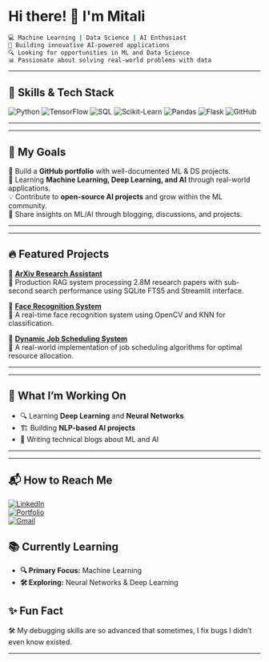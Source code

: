 # Hi there! 👋 I'm Mitali
```bash
💻 Machine Learning | Data Science | AI Enthusiast  
📌 Building innovative AI-powered applications  
🔍 Looking for opportunities in ML and Data Science  
📊 Passionate about solving real-world problems with data
```

---

## 🚀 Skills & Tech Stack  
![Python](https://img.shields.io/badge/Python-3776AB?style=for-the-badge&logo=python&logoColor=white)
![TensorFlow](https://img.shields.io/badge/TensorFlow-FF6F00?style=for-the-badge&logo=tensorflow&logoColor=white)
![SQL](https://img.shields.io/badge/SQL-4479A1?style=for-the-badge&logo=postgresql&logoColor=white)
![Scikit-Learn](https://img.shields.io/badge/Scikit%20Learn-F7931E?style=for-the-badge&logo=scikit-learn&logoColor=white)
![Pandas](https://img.shields.io/badge/Pandas-150458?style=for-the-badge&logo=pandas&logoColor=white)
![Flask](https://img.shields.io/badge/Flask-000000?style=for-the-badge&logo=flask&logoColor=white)
![GitHub](https://img.shields.io/badge/GitHub-181717?style=for-the-badge&logo=github&logoColor=white)

---

---

## 📌 My Goals  
🎯 Build a **GitHub portfolio** with well-documented ML & DS projects.  
📖 Learning **Machine Learning, Deep Learning, and AI** through real-world applications.  
💡 Contribute to **open-source AI projects** and grow within the ML community.  
🎤 Share insights on ML/AI through blogging, discussions, and projects.  

---

---

## 🔥 Featured Projects  
🌟 **[ArXiv Research Assistant](https://github.com/mitali-ops/arxiv-rag-assistant)**  
🔹  Production RAG system processing 2.8M research papers with sub-second search performance using SQLite FTS5 and Streamlit interface.  

🌟 **[Face Recognition System](https://github.com/mitali-ops/face-recognition)**  
🔹 A real-time face recognition system using OpenCV and KNN for classification.  

🌟 **[Dynamic Job Scheduling System](https://github.com/mitali-ops/experiment-and-learn/tree/main/job_scheduler)**  
🔹 A real-world implementation of job scheduling algorithms for optimal resource allocation.  

---
---

## 🎯 What I’m Working On  
- 🔍 Learning **Deep Learning** and **Neural Networks**  
- 🏗 Building **NLP-based AI projects**  
- 📖 Writing technical blogs about ML and AI  

---

---

## 📬 How to Reach Me  
[![LinkedIn](https://img.shields.io/badge/LinkedIn-0A66C2?style=for-the-badge&logo=linkedin&logoColor=white)](https://www.linkedin.com/in/mitali06)<br>
[![Portfolio](https://img.shields.io/badge/Portfolio-000000?style=for-the-badge&logo=github&logoColor=white)](https://yourportfolio.com)
<br>
[![Gmail](https://img.shields.io/badge/Email-D14836?style=for-the-badge&logo=gmail&logoColor=white)](mailto:mitalikamble06@gmail.com)  

## 📚 Currently Learning  
- **🔍 Primary Focus:** Machine Learning 
- **🛠 Exploring:** Neural Networks & Deep Learning


## ✨ Fun Fact  
🛠️ My debugging skills are so advanced that sometimes, I fix bugs I didn’t even know existed.  

---


<!-- AUTO-UPDATE-START -->
<!-- AUTO-UPDATE-END -->

